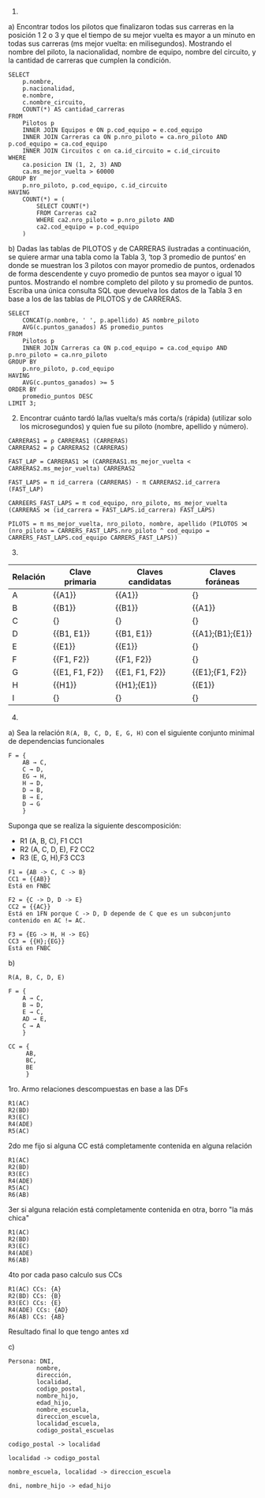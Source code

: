 1. 

a) Encontrar todos los pilotos que finalizaron todas sus carreras en la posición 1 2 o 3 y que el tiempo de su mejor vuelta es mayor a un minuto en todas sus carreras
(ms mejor vuelta: en milisegundos). Mostrando el nombre del piloto, la nacionalidad, nombre de equipo, nombre del circuito, y la cantidad de carreras que cumplen la condición.

```
SELECT 
    p.nombre, 
    p.nacionalidad, 
    e.nombre, 
    c.nombre_circuito, 
    COUNT(*) AS cantidad_carreras
FROM 
    Pilotos p
    INNER JOIN Equipos e ON p.cod_equipo = e.cod_equipo
    INNER JOIN Carreras ca ON p.nro_piloto = ca.nro_piloto AND p.cod_equipo = ca.cod_equipo
    INNER JOIN Circuitos c on ca.id_circuito = c.id_circuito
WHERE 
    ca.posicion IN (1, 2, 3) AND
    ca.ms_mejor_vuelta > 60000
GROUP BY 
    p.nro_piloto, p.cod_equipo, c.id_circuito
HAVING 
    COUNT(*) = (
        SELECT COUNT(*)
        FROM Carreras ca2 
        WHERE ca2.nro_piloto = p.nro_piloto AND
        ca2.cod_equipo = p.cod_equipo
    )
```

b) Dadas las tablas de PILOTOS y de CARRERAS ilustradas a continuación, se quiere armar una tabla como la Tabla 3, ‘top 3 promedio de puntos‘ en donde se muestran los 3 pilotos con mayor promedio de puntos, ordenados de forma descendente y cuyo promedio de puntos sea mayor o igual 10 puntos. Mostrando el nombre completo del piloto y su promedio de puntos.
Escriba una única consulta SQL que devuelva los datos de la Tabla 3 en base a los de
las tablas de PILOTOS y de CARRERAS.

```
SELECT
    CONCAT(p.nombre, ' ', p.apellido) AS nombre_piloto
    AVG(c.puntos_ganados) AS promedio_puntos
FROM
    Pilotos p
    INNER JOIN Carreras ca ON p.cod_equipo = ca.cod_equipo AND p.nro_piloto = ca.nro_piloto
GROUP BY 
    p.nro_piloto, p.cod_equipo
HAVING 
    AVG(c.puntos_ganados) >= 5
ORDER BY 
    promedio_puntos DESC
LIMIT 3;
```

2. Encontrar cuánto tardó la/las vuelta/s más corta/s (rápida) (utilizar solo los microsegundos) y quien fue su piloto (nombre, apellido y número).

```
CARRERAS1 = ρ CARRERAS1 (CARRERAS)
CARRERAS2 = ρ CARRERAS2 (CARRERAS)

FAST_LAP = CARRERAS1 ⋊ (CARRERAS1.ms_mejor_vuelta < CARRERAS2.ms_mejor_vuelta) CARRERAS2

FAST_LAPS = π id_carrera (CARRERAS) - π CARRERAS2.id_carrera (FAST_LAP)

CARREERS_FAST_LAPS = π cod_equipo, nro_piloto, ms_mejor_vuelta (CARRERAS ⋊ (id_carrera = FAST_LAPS.id_carrera) FAST_LAPS) 

PILOTS = π ms_mejor_vuelta, nro_piloto, nombre, apellido (PILOTOS ⋊  (nro_piloto = CARRERS_FAST_LAPS.nro_piloto ^ cod_equipo = CARRERS_FAST_LAPS.cod_equipo CARRERS_FAST_LAPS))
```

3.

| Relación | Clave primaria | Claves candidatas  | Claves foráneas |
|----------|-----|----------|----|
| A   | {{A1}} | {{A1}} | {} |
| B   | {{B1}} | {{B1}} | {{A1}} |
| C   | {} | {} | {} |
| D   | {{B1, E1}} | {{B1, E1}} | {{A1};{B1};{E1}} |
| E   | {{E1}} | {{E1}} | {} |
| F   | {{F1, F2}} | {{F1, F2}} | {} |
| G   | {{E1, F1, F2}} | {{E1, F1, F2}} | {{E1};{F1, F2}} |
| H   | {{H1}} | {{H1};{E1}} | {{E1}} |
| I   | {} | {} | {} | 

4.
a) Sea la relación `R(A, B, C, D, E, G, H)` con el siguiente conjunto minimal de dependencias funcionales 

```
F = {
    AB → C, 
    C → D, 
    EG → H, 
    H → D, 
    D → B, 
    B → E, 
    D → G
    }
```

Suponga que se realiza la siguiente descomposición:

- R1 (A, B, C), F1 CC1
- R2 (A, C, D, E), F2 CC2
- R3 (E, G, H),F3 CC3

```
F1 = {AB -> C, C -> B}
CC1 = {{AB}}
Está en FNBC
```

```
F2 = {C -> D, D -> E}
CC2 = {{AC}}
Está en 1FN porque C -> D, D depende de C que es un subconjunto contenido en AC != AC.
```

```
F3 = {EG -> H, H -> EG}
CC3 = {{H};{EG}}
Está en FNBC
```

b)

`R(A, B, C, D, E)`

```
F = {
    A → C,
    B → D,
    E → C, 
    AD → E, 
    C → A
    }
```

```
CC = {
     AB,
     BC,
     BE
     }
```

1ro. Armo relaciones descompuestas en base a las DFs

```
R1(AC)
R2(BD)
R3(EC)
R4(ADE)
R5(AC)
```

2do me fijo si alguna CC está completamente contenida en alguna relación

```
R1(AC)
R2(BD)
R3(EC)
R4(ADE)
R5(AC)
R6(AB)
```

3er si alguna relación está completamente contenida en otra, borro "la más chica"

```
R1(AC)
R2(BD)
R3(EC)
R4(ADE)
R6(AB)
```

4to por cada paso calculo sus CCs

```
R1(AC) CCs: {A}
R2(BD) CCs: {B}
R3(EC) CCs: {E}
R4(ADE) CCs: {AD}
R6(AB) CCs: {AB}
```

Resultado final lo que tengo antes xd

c)
```
Persona: DNI,
        nombre, 
        dirección, 
        localidad, 
        codigo_postal, 
        nombre_hijo, 
        edad_hijo, 
        nombre_escuela, 
        direccion_escuela, 
        localidad_escuela, 
        codigo_postal_escuelas
```

```
codigo_postal -> localidad

localidad -> codigo_postal

nombre_escuela, localidad -> direccion_escuela

dni, nombre_hijo -> edad_hijo
```